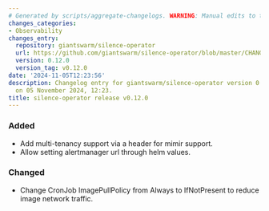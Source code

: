 ```yaml
---
# Generated by scripts/aggregate-changelogs. WARNING: Manual edits to this files will be overwritten.
changes_categories:
- Observability
changes_entry:
  repository: giantswarm/silence-operator
  url: https://github.com/giantswarm/silence-operator/blob/master/CHANGELOG.md#0120---2024-11-05
  version: 0.12.0
  version_tag: v0.12.0
date: '2024-11-05T12:23:56'
description: Changelog entry for giantswarm/silence-operator version 0.12.0, published
  on 05 November 2024, 12:23.
title: silence-operator release v0.12.0
---
```


### Added
- Add multi-tenancy support via a header for mimir support.
- Allow setting alertmanager url through helm values.
### Changed
- Change CronJob ImagePullPolicy from Always to IfNotPresent to reduce image network traffic.
